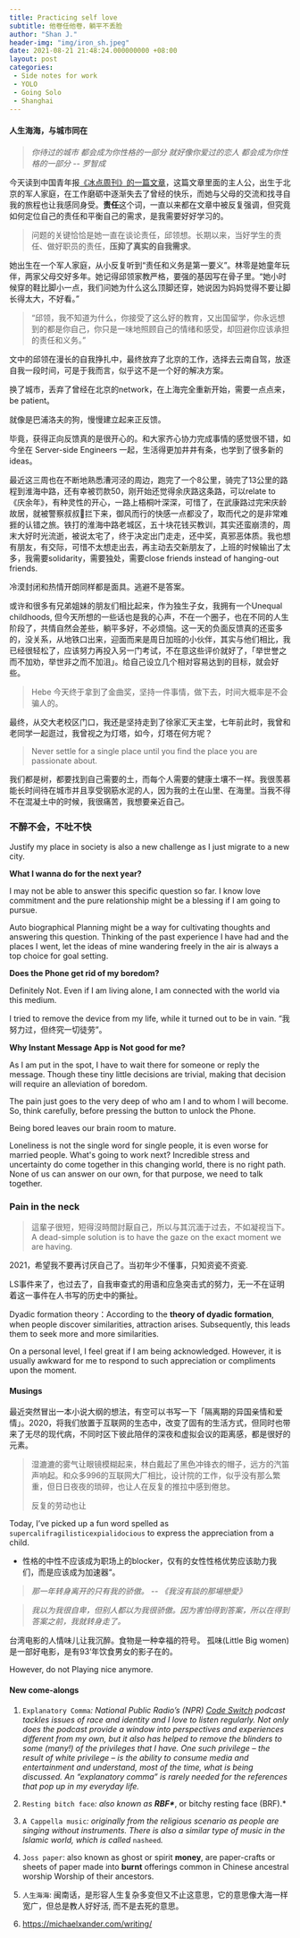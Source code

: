 ```yaml
---
title: Practicing self love
subtitle: 他卷任他卷，躺平不丢脸
author: "Shan J."
header-img: "img/iron_sh.jpeg"
date: 2021-08-21 21:48:24.000000000 +08:00
layout: post
categories:
 - Side notes for work
 - YOLO
 - Going Solo
 - Shanghai
---
```


#### 人生海海，与城市同在

> *你待过的城市*
> *都会成为你性格的一部分*
> *就好像你爱过的恋人*
> *都会成为你性格的一部分 -- 罗智成*

今天读到中国青年报[《冰点周刊》的一篇文章](https://xw.qq.com/amphtml/20210818A012HQ00)，这篇文章里面的主人公，出生于北京的军人家庭，在工作磨砺中逐渐失去了曾经的快乐，而她与父母的交流和找寻自我的旅程也让我感同身受。**责任**这个词，一直以来都在文章中被反复强调，但究竟如何定位自己的责任和平衡自己的需求，是我需要好好学习的。

> 问题的关键恰恰是她一直在谈论责任，邱领想。长期以来，当好学生的责任、做好职员的责任，**压抑了真实的自我需求**。

她出生在一个军人家庭，从小反复听到“责任和义务是第一要义”。林零是她童年玩伴，两家父母交好多年。她记得邱领家教严格，要强的基因写在骨子里。“她小时候穿的鞋比脚小一点，我们问她为什么这么顶脚还穿，她说因为妈妈觉得不要让脚长得太大，不好看。”

> “邱领，我不知道为什么，你接受了这么好的教育，又出国留学，你永远想到的都是你自己，你只是一味地照顾自己的情绪和感受，却回避你应该承担的责任和义务。”

文中的邱领在漫长的自我挣扎中，最终放弃了北京的工作，选择去云南自驾，放逐自我一段时间，可是于我而言，似乎这不是一个好的解决方案。

换了城市，丢弃了曾经在北京的network，在上海完全重新开始，需要一点点来，be patient。

就像是巴浦洛夫的狗，慢慢建立起来正反馈。

毕竟，获得正向反馈真的是很开心的。和大家齐心协力完成事情的感觉很不错，如今坐在 Server-side Engineers 一起，生活得更加井井有条，也学到了很多新的ideas。

最近这三周也在不断地熟悉漕河泾的周边，跑完了一个8公里，骑完了13公里的路程到淮海中路，还有幸被罚款50，刚开始还觉得余庆路这条路，可以relate to《庆余年》，有种灵性的开心，一路上梧桐叶深深，可惜了，在武康路过完宋庆龄故居，就被警察叔叔👮拦下来，御风而行的快感一点都没了，取而代之的是非常难捱的认错之旅。铁打的淮海中路老城区，五十块花钱买教训，其实还蛮崩溃的，周末大好时光流逝，被说太宅了，终于决定出门走走，还中奖，真邪恶体质。我也想有朋友，有交际，可惜不太想走出去，再主动去交新朋友了，上班的时候输出了太多，我需要solidarity，需要独处，需要close friends instead of hanging-out friends.

冷漠封闭和热情开朗同样都是面具。逃避不是答案。

或许和很多有兄弟姐妹的朋友们相比起来，作为独生子女，我拥有一个Unequal childhoods, 但今天所想的一些话也是我的心声，不在一个圈子，也在不同的人生阶段了，共情自然会差些，躺平多好，不必烦恼。这一天的负面反馈真的还蛮多的，没关系，从地铁口出来，迎面而来是周日加班的小伙伴，其实与他们相比，我已经很轻松了，应该努力再投入另一门考试，不在意这些评价就好了，「举世誉之而不加劝，举世非之而不加沮」。给自己设立几个相对容易达到的目标，就会好些。

> Hebe 今天终于拿到了金曲奖，坚持一件事情，做下去，时间大概率是不会骗人的。

最终，从交大老校区门口，我还是坚持走到了徐家汇天主堂，七年前此时，我曾和老同学一起逛过，我曾视之为灯塔，如今，灯塔在何方呢？

> Never settle for a single place until you find the place you are passionate about.

我们都是树，都要找到自己需要的土，而每个人需要的健康土壤不一样。我很羡慕能长时间待在城市并且享受钢筋水泥的人，因为我的土在山里、在海里。当我不得不在混凝土中的时候，我很痛苦，我想要亲近自己。

### 不醉不会，不吐不快

Justify my place in society is also a new challenge as I just migrate to a new city.

**What I wanna do for the next year?**

I may not be able to answer this specific question so far. I know love commitment and the pure relationship might be a blessing if I am going to pursue.

Auto biographical Planning might be a way for cultivating thoughts and answering this question. Thinking of the past experience I have had and the places I went, let the ideas of mine wandering freely in the air is always a top choice for goal setting.

**Does the Phone get rid of my boredom?**

Definitely Not. Even if I am living alone, I am connected with the world via this medium.

I tried to remove the device from my life, while it turned out to be in vain. “我努力过，但终究一切徒劳”。

**Why Instant Message App is Not good for me?**

As I am put in the spot, I have to wait there for someone or reply the message. Though these tiny little decisions are trivial, making that decision will require an alleviation of boredom.

The pain just goes to the very deep of who am I and to whom I will become. So, think carefully, before pressing the button to unlock the Phone.

Being bored leaves our brain room to mature.

Loneliness is not the single word for single people, it is even worse for married people. What's going to work next? Incredible stress and uncertainty do come together in this changing world, there is no right path. None of us can answer on our own, for that purpose, we need to talk together.


### Pain in the neck

> 這輩子很短，短得沒時間討厭自己，所以与其沉湎于过去，不如凝视当下。
> A dead-simple solution is to have the gaze on the exact moment we are having.

2021，希望我不要再讨厌自己了。当初年少不懂事，只知资瓷不资瓷.

LS事件来了，也过去了，自我审查式的用语和应急突击式的努力，无一不在证明着这一事件在人书写的历史中的撕扯。

Dyadic formation theory：According to the **theory of dyadic formation**, when people discover similarities, attraction arises. Subsequently, this leads them to seek more and more similarities.

On a personal level, I feel great if I am being acknowledged. However, it is usually awkward for me to respond to such appreciation or compliments upon the moment.

#### Musings

最近突然冒出一本小说大纲的想法，有空可以书写一下「隔离期的异国亲情和爱情」。2020，将我们放置于互联网的生态中，改变了固有的生活方式，但同时也带来了无尽的现代病，不同时区下彼此陪伴的深夜和虚拟会议的距离感，都是很好的元素。

> 湿漉漉的雾气让眼镜模糊起来，林白戴起了黑色冲锋衣的帽子，远方的汽笛声响起。和众多996的互联网大厂相比，设计院的工作，似乎没有那么繁重，但日日夜夜的琐碎，也让人在反复的推拉中感到倦怠。
>
> 反复的劳动也让

Today, I’ve picked up a  fun word spelled as `supercalifragilisticexpialidocious` to express the appreciation from a child.

* 性格的中性不应该成为职场上的blocker，仅有的女性性格优势应该助力我们，而是应该成为加速器“。

> *那一年转身离开的只有我的骄傲。 -- 《我沒有談的那場戀愛》*

> *我以为我很自卑，但别人都以为我很骄傲。因为害怕得到答案，所以在得到答案之前，我就转身走了。*

台湾电影的人情味儿让我沉醉。食物是一种幸福的符号。 孤味(Little Big women)是一部好电影，是有93‘年饮食男女的影子在的。

However, do not Playing nice anymore.

#### New come-alongs

1. `Explanatory Comma`*: National Public Radio’s (NPR)* [*Code Switch*](http://www.npr.org/podcasts/510312/codeswitch) *podcast tackles issues of race and identity and I love to listen regularly. Not only does the podcast provide a window into perspectives and experiences different from my own, but it also has helped to remove the blinders to some (many!) of the privileges that I have. One such privilege – the result of white privilege – is the ability to consume media and entertainment and understand, most of the time, what is being discussed. An “explanatory comma” is rarely needed for the references that pop up in my everyday life.*

2.  `Resting bitch face`*: also known as* *****RBF\******, or bitchy resting face (BRF).*

3.  `A Cappella music`*: originally from the religious scenario as people are singing without instruments. There is also a similar type of music in the lslamic world, which is called* `nasheed`*.*
4. `Joss paper`: also known as ghost or spirit **money**, are paper-crafts or sheets of paper made into **burnt** offerings common in Chinese ancestral worship Worship of their ancestors.

5.  `人生海海`: 闽南话，是形容人生复杂多变但又不止这意思，它的意思像大海一样宽广，但总是教人好好活, 而不是去死的意思。
6. https://michaelxander.com/writing/
